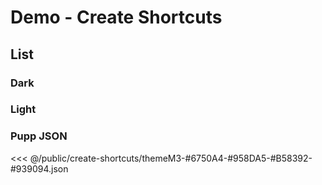 <script setup>
  // import { ref } from 'vue'
  // import helloWorld from '#docs/src/components/hello-world.vue'
  // const count = ref(0)
</script>

[//]: # (details block)
[//]: # (https://vitepress.dev/guide/markdown#default-title)

[//]: # (1. have to use vite-press-utils to rename)
# Demo - Create Shortcuts

[//]: # (<helloWorld/>)
## List
### Dark
### Light
### Pupp JSON


[//]: # (<<< @/public/create-shortcuts/themeM3-#6750A4-#958DA5-#B58392-#939094.dark.png)
<<< @/public/create-shortcuts/themeM3-#6750A4-#958DA5-#B58392-#939094.json

[//]: # (<a target="_blank" href="/create-shortcuts/themeM3-%236750A4-%23958DA5-%23B58392-%23939094.json" download>Download PDF</a>)

[//]: # ([dowload]&#40;/create-shortcuts/themeM3-#6750A4-#958DA5-#B58392-#939094.json&#41;)

[//]: # (<<< @/public/create-shortcuts/themeM3-#6750A4-#958DA5-#B58392-#939094.light.png)


[//]: # (![16by9_low_rez_1.png]&#40;/viewPortsExamples%2F16by9_low_rez_1.png&#41;)

[//]: # (![dark]&#40;/create-shortcuts/themeM3-%236750A4-%23958DA5-%23B58392-%23939094.dark.png&#41;)

[//]: # (![copy]&#40;/create-shortcuts/16by9_1.png&#41;)

[//]: # (![copy]&#40;/create-shortcuts/themeM3-6750A4-958DA5-B58392-939094.dark.png&#41;)

[//]: # ()
[//]: # (![/create-shortcuts/themeM3-6750A4-958DA5-B58392-939094.dark.png]&#40;/create-shortcuts/themeM3-6750A4-958DA5-B58392-939094.dark.png&#41;)

[//]: # (![/create-shortcuts%2FthemeM3-6750A4-958DA5-B58392-939094.dark.png]&#40;/create-shortcuts%2FthemeM3-6750A4-958DA5-B58392-939094.dark.png&#41;)

[//]: # (file:///Users/Jason/WebstormProjects/material-design-3-import-export-t-ext/docs/src/public/create-shortcuts/themeM3-6750A4-958DA5-B58392-939094.dark.png)
[//]: # (file:///c:/Users/Jason/WebstormProjects/material-design-3-import-export-ext/docs/src/public/create-shortcuts/themeM3-6750A4-958DA5-B58392-939094.dark.png)
[//]: # (<img src="/create-shortcuts/themeM3-6750A4-958DA5-B58392-939094.dark.png" width="100" height="100">)

[//]: # (<img src="/create-shortcuts/themeM3-%236750A4-%23958DA5-%23B58392-%23939094.light.png" width="100" height="100">)

[//]: # (<img src="/create-shortcuts/themeM3-%236750A4-%23958DA5-%23B58392-%23939094.light.png" >)

[//]: # ()
[//]: # (![sdf]&#40;/create-shortcuts/themeM3-6750A4-958DA5-B58392-939094.dark.png&#41;)

[//]: # (![sdf]&#40;/create-shortcuts/themeM3-%236750A4-%23958DA5-%23B58392-%23939094.light.png&#41;)

[//]: # (<img src="file:///c:/Users/Jason/WebstormProjects/material-design-3-import-export-ext/docs/src/public/create-shortcuts/themeM3-6750A4-958DA5-B58392-939094.dark.png" width="7680" height="4800">)